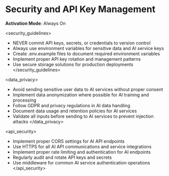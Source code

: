 # Security and API Key Management

**Activation Mode**: Always On

<security_guidelines>
- NEVER commit API keys, secrets, or credentials to version control
- Always use environment variables for sensitive data and AI service keys
- Create .env.example files to document required environment variables
- Implement proper API key rotation and management patterns
- Use secure storage solutions for production deployments
</security_guidelines>

<data_privacy>
- Avoid sending sensitive user data to AI services without proper consent
- Implement data anonymization where possible for AI training and processing
- Follow GDPR and privacy regulations in AI data handling
- Document data usage and retention policies for AI services
- Validate all inputs before sending to AI services to prevent injection attacks
</data_privacy>

<api_security>
- Implement proper CORS settings for AI API endpoints
- Use HTTPS for all AI API communications and service integrations
- Implement proper rate limiting and authentication for AI endpoints
- Regularly audit and rotate API keys and secrets
- Use middleware for common AI service authentication operations
</api_security>